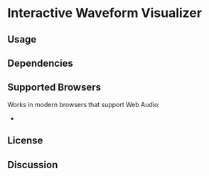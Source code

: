 # Interactive Waveform Visualizer

## Usage


## Dependencies

## Supported Browsers

Works in modern browsers that support Web Audio:

* 


## License

## Discussion